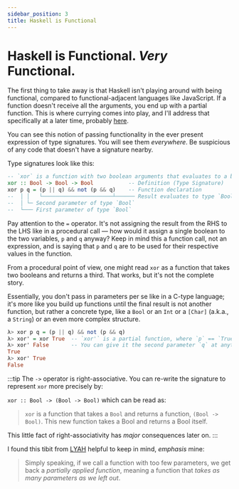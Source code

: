 ```yaml
---
sidebar_position: 3
title: Haskell is Functional 
---
```


# Haskell is Functional. _Very_ Functional.

The first thing to take away is that Haskell isn't playing around with being functional, compared to functional-adjacent languages like JavaScript. If a function doesn't receive all the arguments, you end up with a partial function. This is where currying comes into play, and I'll address that specifically at a later time, probably [here](http://localhost:3000/docs/advanced-concepts/currying).

You can see this notion of passing functionality in the ever present expression of type signatures. You will see them _everywhere_. Be suspicious of any code that doesn't have a signature nearby. <Lozenge t="maxim"/>

Type signatures look like this:

```haskell
-- `xor` is a function with two boolean arguments that evaluates to a boolean result. 
xor :: Bool -> Bool -> Bool           -- Definition (Type Signature)
xor p q = (p || q) && not (p && q)    -- Function declaration
--  │ │   └──────────────────────┴────── Result evaluates to type `Bool`
--  │ └─ Second parameter of type `Bool`
--  └─── First parameter of type `Bool`
```
<Lozenge t="note"/> Pay attention to the `=` operator. It's not assigning the result from the RHS to the LHS like in a procedural call &mdash; how would it assign a single boolean to the two variables, `p` and `q` anyway? Keep in mind this a function call, not an expression, and is saying that `p` and `q` are to be used for their respective values in the function.

From a procedural point of view, one might read `xor` as a function that takes two booleans and returns a third. That works, but it's not the complete story.

Essentially, you don't pass in parameters per se like in a C-type language; it's more like you build up functions until the final result is not another function, but rather a concrete type, like a `Bool` or an `Int` or a `[Char]` (a.k.a., a `String`) or an even more complex structure.

```haskell
λ> xor p q = (p || q) && not (p && q)
λ> xor' = xor True  -- `xor'` is a partial function, where `p` == `True`.
λ> xor' False       -- You can give it the second parameter `q` at anytime.
True
λ> xor' True
False
```

:::tip
The `->` operator is right-associative. You can re-write the signature to represent `xor` more precisely by:

`xor :: Bool -> (Bool -> Bool)`  which can be read as:

> `xor` is a function that takes a `Bool` and returns a function, `(Bool -> Bool)`. This new function takes a Bool and returns a Bool itself.

This little fact of right-associativity has _major_ consequences later on.
:::

I found this tibit from [LYAH](https://learnyouahaskell.com/higher-order-functions#curried-functions) helpful to keep in mind, _emphasis_ mine:

> Simply speaking, if we call a function with too few parameters, we get back a _partially applied function_, meaning a function that _takes as many parameters as we left out_.